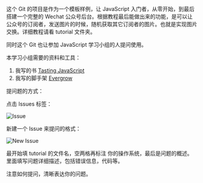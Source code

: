 这个 Git 的项目是作为一个模板样例，让 JavaScript 入门者，从零开始，到最后搭建一个完整的 Wechat 公众号后台。根据教程最后能做出来的功能，是可以让公众号的订阅者，发送图片的时候，随机获取其它订阅者的图片。也就是实现图片交换。详细教程请看 tutorial 文件夹。  

同时这个 Git 也让参加 JavaScript 学习小组的人提问使用。  

[Tasting JavaScript]:https://leanpub.com/tasting-javascript
[Evergrow]: https://github.com/kenspirit/generator-evergrow

本学习小组需要的资料和工具：  

1. 我写的书 [Tasting JavaScript][]  
2. 我写的脚手架 [Evergrow][]

提问题的方式：

点击 Issues 标签：

![Issue](http://thinkingincrowd.u.qiniudn.com/javascript-study-group-issue.png)

新建一个 Issue 来提问的格式：

![New Issue](http://thinkingincrowd.u.qiniudn.com/javascript-study-group-new-issue.png)

最开始填 tutorial 的文件名，空两格再标注 你的操作系统，最后是问题的概述。里面填写问题详细描述，包括错误信息，代码等。  

注意如何提问，清晰表达你的问题。

